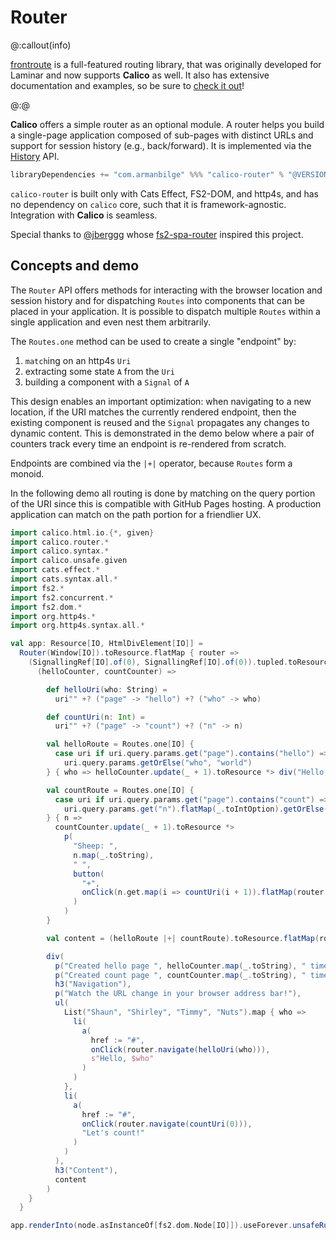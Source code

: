 # Router

@:callout(info)

[frontroute] is a full-featured routing library, that was originally developed for Laminar and now supports **Calico** as well. It also has extensive documentation and examples, so be sure to [check it out][frontroute]!

@:@

**Calico** offers a simple router as an optional module. A router helps you build a single-page application composed of sub-pages with distinct URLs and support for session history (e.g., back/forward). It is implemented via the [History](https://developer.mozilla.org/en-US/docs/Web/API/History) API.

```scala
libraryDependencies += "com.armanbilge" %%% "calico-router" % "@VERSION@"
```

`calico-router` is built only with Cats Effect, FS2-DOM, and http4s, and has no dependency on `calico` core, such that it is framework-agnostic. Integration with **Calico** is seamless.

Special thanks to [@jberggg](https://github.com/jberggg) whose [fs2-spa-router](https://github.com/jberggg/fs2-spa-router) inspired this project.

## Concepts and demo

The `Router` API offers methods for interacting with the browser location and session history and for dispatching `Routes` into components that can be placed in your application. It is possible to dispatch multiple `Routes` within a single application and even nest them arbitrarily.

The `Routes.one` method can be used to create a single "endpoint" by:

1. `match`ing on an http4s `Uri`
2. extracting some state `A` from the `Uri`
3. building a component with a `Signal` of `A`

This design enables an important optimization: when navigating to a new location, if the URI matches the currently rendered endpoint, then the existing component is reused and the `Signal` propagates any changes to dynamic content. This is demonstrated in the demo below where a pair of counters track every time an endpoint is re-rendered from scratch.

Endpoints are combined via the `|+|` operator, because `Routes` form a monoid.

In the following demo all routing is done by matching on the query portion of the URI since this is compatible with GitHub Pages hosting. A production application can match on the path portion for a friendlier UX.

```scala mdoc:js
import calico.html.io.{*, given}
import calico.router.*
import calico.syntax.*
import calico.unsafe.given
import cats.effect.*
import cats.syntax.all.*
import fs2.*
import fs2.concurrent.*
import fs2.dom.*
import org.http4s.*
import org.http4s.syntax.all.*

val app: Resource[IO, HtmlDivElement[IO]] =
  Router(Window[IO]).toResource.flatMap { router =>
    (SignallingRef[IO].of(0), SignallingRef[IO].of(0)).tupled.toResource.flatMap {
      (helloCounter, countCounter) =>

        def helloUri(who: String) =
          uri"" +? ("page" -> "hello") +? ("who" -> who)

        def countUri(n: Int) =
          uri"" +? ("page" -> "count") +? ("n" -> n)

        val helloRoute = Routes.one[IO] {
          case uri if uri.query.params.get("page").contains("hello") =>
            uri.query.params.getOrElse("who", "world")
        } { who => helloCounter.update(_ + 1).toResource *> div("Hello, ", who) }

        val countRoute = Routes.one[IO] {
          case uri if uri.query.params.get("page").contains("count") =>
            uri.query.params.get("n").flatMap(_.toIntOption).getOrElse(0)
        } { n =>
          countCounter.update(_ + 1).toResource *>
            p(
              "Sheep: ",
              n.map(_.toString),
              " ",
              button(
                "+",
                onClick(n.get.map(i => countUri(i + 1)).flatMap(router.navigate))
              )
            )
        }

        val content = (helloRoute |+| countRoute).toResource.flatMap(router.dispatch)

        div(
          p("Created hello page ", helloCounter.map(_.toString), " times."),
          p("Created count page ", countCounter.map(_.toString), " times."),
          h3("Navigation"),
          p("Watch the URL change in your browser address bar!"),
          ul(
            List("Shaun", "Shirley", "Timmy", "Nuts").map { who =>
              li(
                a(
                  href := "#",
                  onClick(router.navigate(helloUri(who))),
                  s"Hello, $who"
                )
              )
            },
            li(
              a(
                href := "#",
                onClick(router.navigate(countUri(0))),
                "Let's count!"
              )
            )
          ),
          h3("Content"),
          content
        )
    }
  }

app.renderInto(node.asInstanceOf[fs2.dom.Node[IO]]).useForever.unsafeRunAndForget()
```

[frontroute]: https://frontroute.dev/v/0.17.x-calico/
